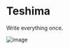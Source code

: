 # Teshima

Write everything once.

![image](https://github.com/user-attachments/assets/11c9dafc-e61a-44b5-bb5c-20e2237ea73b)
